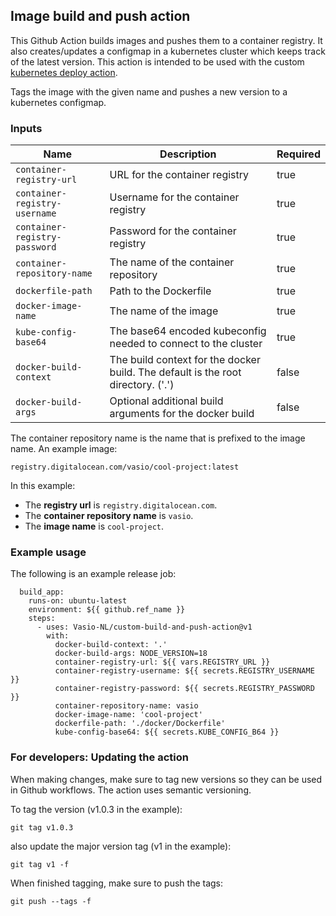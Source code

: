 ## Image build and push action

This Github Action builds images and pushes them to a container registry.
It also creates/updates a configmap in a kubernetes cluster which keeps track of the latest version.
This action is intended to be used with the custom [kubernetes deploy action](https://github.com/Vasio-NL/custom-k8s-deploy-action).

Tags the image with the given name and pushes a new version to a kubernetes configmap.

### Inputs

| Name | Description                                                                     | Required |
| --- |---------------------------------------------------------------------------------| --- |
| `container-registry-url` | URL for the container registry                                                  | true |
| `container-registry-username` | Username for the container registry                                             | true |
| `container-registry-password` | Password for the container registry                                             | true |
| `container-repository-name` | The name of the container repository                                            | true |
| `dockerfile-path` | Path to the Dockerfile                                                          | true |
| `docker-image-name` | The name of the image                                                           | true |
| `kube-config-base64` | The base64 encoded kubeconfig needed to connect to the cluster                  | true |
| `docker-build-context` | The build context for the docker build. The default is the root directory. ('.') | false |
| `docker-build-args` | Optional additional build arguments for the docker build                        | false |

The container repository name is the name that is prefixed to the image name. An example image:

`registry.digitalocean.com/vasio/cool-project:latest`

In this example:
- The <b>registry url</b> is `registry.digitalocean.com`.
- The <b>container repository name</b> is `vasio`.
- The <b>image name</b> is `cool-project`.

### Example usage

The following is an example release job:

```
  build_app:
    runs-on: ubuntu-latest
    environment: ${{ github.ref_name }}
    steps:
      - uses: Vasio-NL/custom-build-and-push-action@v1
        with:
          docker-build-context: '.'
          docker-build-args: NODE_VERSION=18
          container-registry-url: ${{ vars.REGISTRY_URL }}
          container-registry-username: ${{ secrets.REGISTRY_USERNAME }}
          container-registry-password: ${{ secrets.REGISTRY_PASSWORD }}
          container-repository-name: vasio
          docker-image-name: 'cool-project'
          dockerfile-path: './docker/Dockerfile'
          kube-config-base64: ${{ secrets.KUBE_CONFIG_B64 }}
```

### For developers: Updating the action
When making changes, make sure to tag new versions so they can be used in Github workflows. The action uses semantic versioning.

To tag the version (v1.0.3 in the example):

`git tag v1.0.3`

also update the major version tag (v1 in the example):

`git tag v1 -f`

When finished tagging, make sure to push the tags:

`git push --tags -f`
